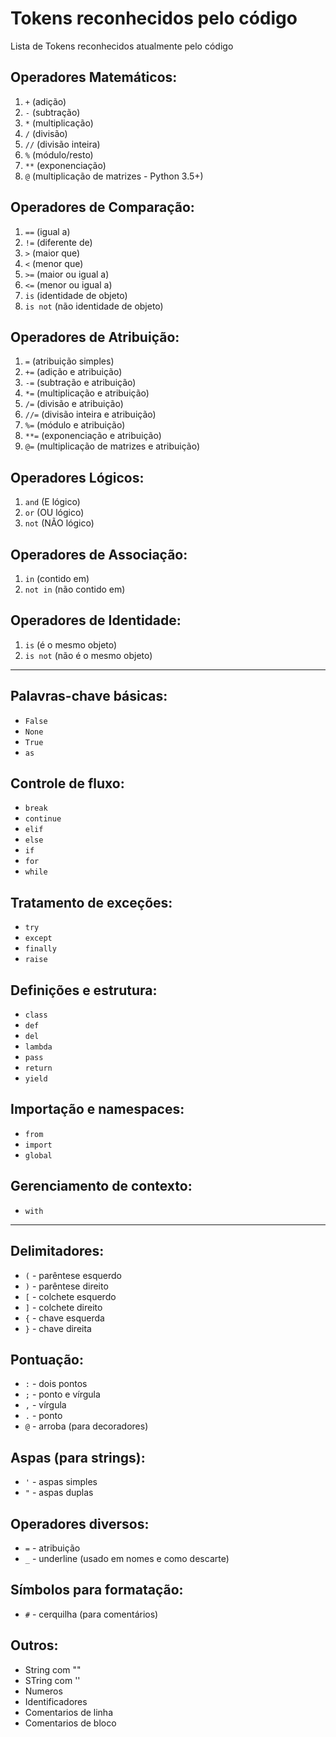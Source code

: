 # Tokens reconhecidos pelo código
Lista de Tokens reconhecidos atualmente pelo código

## Operadores Matemáticos:
1. `+` (adição)  
2. `-` (subtração)  
3. `*` (multiplicação)  
4. `/` (divisão)  
5. `//` (divisão inteira)  
6. `%` (módulo/resto)  
7. `**` (exponenciação)  
8. `@` (multiplicação de matrizes - Python 3.5+)

## Operadores de Comparação:
1. `==` (igual a)  
2. `!=` (diferente de)  
3. `>` (maior que)  
4. `<` (menor que)  
5. `>=` (maior ou igual a)  
6. `<=` (menor ou igual a)  
7. `is` (identidade de objeto)  
8. `is not` (não identidade de objeto)

## Operadores de Atribuição:
1. `=` (atribuição simples)  
2. `+=` (adição e atribuição)  
3. `-=` (subtração e atribuição)  
4. `*=` (multiplicação e atribuição)  
5. `/=` (divisão e atribuição)  
6. `//=` (divisão inteira e atribuição)  
7. `%=` (módulo e atribuição)  
8. `**=` (exponenciação e atribuição)  
9. `@=` (multiplicação de matrizes e atribuição)

## Operadores Lógicos:
1. `and` (E lógico)  
2. `or` (OU lógico)  
3. `not` (NÃO lógico)

## Operadores de Associação:
1. `in` (contido em)  
2. `not in` (não contido em)

## Operadores de Identidade:
1. `is` (é o mesmo objeto)  
2. `is not` (não é o mesmo objeto)

---

## Palavras-chave básicas:
- `False`  
- `None`  
- `True`  
- `as`

## Controle de fluxo:
- `break`  
- `continue`  
- `elif`  
- `else`  
- `if`  
- `for`  
- `while`

## Tratamento de exceções:
- `try`  
- `except`  
- `finally`  
- `raise`

## Definições e estrutura:
- `class`  
- `def`  
- `del`  
- `lambda`  
- `pass`  
- `return`  
- `yield`

## Importação e namespaces:
- `from`  
- `import`  
- `global`

## Gerenciamento de contexto:
- `with`

---

## Delimitadores:
- `(` - parêntese esquerdo  
- `)` - parêntese direito  
- `[` - colchete esquerdo  
- `]` - colchete direito  
- `{` - chave esquerda  
- `}` - chave direita

## Pontuação:
- `:` - dois pontos  
- `;` - ponto e vírgula  
- `,` - vírgula  
- `.` - ponto  
- `@` - arroba (para decoradores)

## Aspas (para strings):
- `'` - aspas simples  
- `"` - aspas duplas

## Operadores diversos:
- `=` - atribuição  
- `_` - underline (usado em nomes e como descarte)

## Símbolos para formatação:
- `#` - cerquilha (para comentários)

## Outros:
- String com ""
- STring com ''
- Numeros
- Identificadores
- Comentarios de linha
- Comentarios de bloco